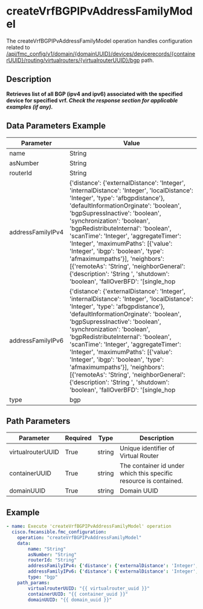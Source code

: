 # createVrfBGPIPvAddressFamilyModel

The createVrfBGPIPvAddressFamilyModel operation handles configuration related to [/api/fmc_config/v1/domain/{domainUUID}/devices/devicerecords/{containerUUID}/routing/virtualrouters/{virtualrouterUUID}/bgp](/paths//api/fmc_config/v1/domain/{domain_uuid}/devices/devicerecords/{container_uuid}/routing/virtualrouters/{virtualrouter_uuid}/bgp.md) path.&nbsp;
## Description
**Retrieves list of all BGP (ipv4 and ipv6) associated with the specified device for specified vrf. _Check the response section for applicable examples (if any)._**

## Data Parameters Example
| Parameter | Value |
| --------- | -------- |
| name | String |
| asNumber | String |
| routerId | String |
| addressFamilyIPv4 | {'distance': {'externalDistance': 'Integer', 'internalDistance': 'Integer', 'localDistance': 'Integer', 'type': 'afbgpdistance'}, 'defaultInformationOrginate': 'boolean', 'bgpSupressInactive': 'boolean', 'synchronization': 'boolean', 'bgpRedistributeInternal': 'boolean', 'scanTime': 'Integer', 'aggregateTimer': 'Integer', 'maximumPaths': [{'value': 'Integer', 'ibgp': 'boolean', 'type': 'afmaximumpaths'}], 'neighbors': [{'remoteAs': 'String', 'neighborGeneral': {'description': 'String ', 'shutdown': 'boolean', 'fallOverBFD': '[single_hop | multi-hop ]', 'type': 'neighborgeneral'}, 'neighborAdvanced': {'neighborSecret': 'Secret', 'neighborHops': {'maxHopCount': 'Integer', 'disableConnectedCheck': 'boolean', 'neighborTtlSecurityHops': 'Integer', 'type': 'neighborebgpmultihop or neighborttlsecurityhops'}, 'neighborVersion': 'Integer', 'nextHopSelf': 'boolean', 'neighborWeight': 'Integer', 'sendCommunity': 'boolean', 'neighborTransportConnectionMode': {'establishTCPSession': 'boolean', 'type': 'neighbortransportconnectionmode'}, 'neighborTransportPathMTUDiscovery': {'disable': 'boolean', 'type': 'neighbortransportpathmtudiscovery'}, 'type': 'neighboradvanced'}, 'neighborTimers': {'keepAliveInterval': 'Integer', 'holdTime': 'Integer', 'minimumHoldTime': 'Integer', 'type': 'neighbortimers'}, 'neighborRoutes': {'advertisementInterval': 'Integer', 'neighborAdvertiseMaps': [{'routeMap': 'RouteMap', 'existMap': 'boolean', 'existRouteMap': 'RouteMap', 'type': 'neighboradvertisemap'}], 'removePrivateAs': 'boolean'}, 'neighborFiltering': {'neighborDistributeLists': [{'accessList': 'AccessList', 'filterUpdateAction': '[IN/OUT]', 'type': 'neighbordistributelist', 'id': 'uuid of accessList'}], 'neighborRouteMap': [{'routeMap': 'RouteMap', 'filterUpdateAction': '[IN/OUT]', 'type': 'neighborroutemap'}], 'ipv4PrefixListFilter': [{'ipv4PrefixList': 'IPV4PrefixList', 'filterUpdateAction': '[IN/OUT]', 'type': 'neighborprefixlist'}], 'neighborFilterList': [{'asPathList': 'asPath', 'filterUpdateAction': '[IN/OUT]', 'type': 'neighborfilterlist'}], 'neighborMaximumPrefix': {'maxPrefixLimit': 'long', 'thresholdValue': 'Integer', 'restartInterval': 'Integer', 'warningOnly': 'boolean', 'type': 'neighbormaximumprefix'}, 'neighborDefaultOriginate': {'routeMap': 'RouteMap', 'type': 'neighbordefaultoriginate'}}, 'neighborLocalAs': {'asNumber': 'String', 'noPrepend': 'boolean', 'replaceAs': 'boolean', 'dualAs': 'boolean', 'type': 'neighborlocalas'}, 'neighborHaMode': {'disable': 'boolean', 'type': 'neighborhamode'}, 'ipv4Address': 'String', 'type': 'neighboripv4'}], 'redistributeProtocols': [{'routeMap': 'routemap', 'routeMetric': {'metricValue': 'long'}, 'type': 'redistributestatic'}, {'routeMap': 'routemap', 'routeMetric': {'metricValue': 'long'}, 'type': 'redistributeconnected'}, {'routeMap': 'routemap', 'routeMetric': {'metricValue': 'long'}, 'type': 'redistributerip'}, {'routeMap': 'routemap', 'routeMetric': {'metricValue': 'long'}, 'type': 'redistributebgp'}, {'processId': 'string', 'routeMap': 'routemap', 'routeMetric': {'metricValue': 'long'}, 'matchExternal1': 'boolean', 'matchExternal2': 'boolean', 'matchInternal': 'boolean', 'matchNssaExternal1': 'boolean', 'matchNssaExternal2': 'boolean', 'type': 'redistributeospf'}], 'distributeLists': [{'accessList': 'StandardAccessList', 'type': 'incomingroutefilter'}, {'accessList': 'StandardAccessList', 'protocol': 'FilterProtocol Object', 'type': 'outgoingroutefilter'}], 'routeImportExport': {'importRouteTargets': ['ASN:NN', 'ASN:NN'], 'exportRouteTargets': ['ASN:NN', 'ASN:NN'], 'userVrfImportRouteMap': {'type': 'RouteMap', 'name': 'String', 'id': 'String'}, 'userVrfExportRouteMap': {'type': 'RouteMap', 'name': 'String', 'id': 'String'}, 'globalVrfImportRouteMap': {'type': 'RouteMap', 'name': 'String', 'id': 'String'}, 'globalVrfExportRouteMap': {'type': 'RouteMap', 'name': 'String', 'id': 'String'}}, 'aftableMap': 'RouteMap', 'bgpNextHopTriggerDelay': 'Integer', 'bgpNextHopTriggerEnable': 'boolean', 'type': 'afipv4'} |
| addressFamilyIPv6 | {'distance': {'externalDistance': 'Integer', 'internalDistance': 'Integer', 'localDistance': 'Integer', 'type': 'afbgpdistance'}, 'defaultInformationOrginate': 'boolean', 'bgpSupressInactive': 'boolean', 'synchronization': 'boolean', 'bgpRedistributeInternal': 'boolean', 'scanTime': 'Integer', 'aggregateTimer': 'Integer', 'maximumPaths': [{'value': 'Integer', 'ibgp': 'boolean', 'type': 'afmaximumpaths'}], 'neighbors': [{'remoteAs': 'String', 'neighborGeneral': {'description': 'String ', 'shutdown': 'boolean', 'fallOverBFD': '[single_hop | multi-hop ]', 'type': 'neighborgeneral'}, 'neighborAdvanced': {'neighborSecret': 'Secret', 'neighborHops': {'maxHopCount': 'Integer', 'disableConnectedCheck': 'boolean', 'neighborTtlSecurityHops': 'Integer', 'type': 'neighborebgpmultihop or neighborttlsecurityhops'}, 'neighborVersion': 'Integer', 'nextHopSelf': 'boolean', 'neighborWeight': 'Integer', 'sendCommunity': 'boolean', 'neighborTransportConnectionMode': {'establishTCPSession': 'boolean', 'type': 'neighbortransportconnectionmode'}, 'neighborTransportPathMTUDiscovery': {'disable': 'boolean', 'type': 'neighbortransportpathmtudiscovery'}, 'type': 'neighboradvanced'}, 'neighborTimers': {'keepAliveInterval': 'Integer', 'holdTime': 'Integer', 'minimumHoldTime': 'Integer', 'type': 'neighbortimers'}, 'neighborRoutes': {'advertisementInterval': 'Integer', 'neighborAdvertiseMaps': [{'routeMap': 'RouteMap', 'existMap': 'boolean', 'existRouteMap': 'RouteMap', 'type': 'neighboradvertisemap'}], 'removePrivateAs': 'boolean'}, 'neighborFiltering': {'neighborDistributeLists': [{'accessList': 'AccessList', 'filterUpdateAction': '[IN/OUT]', 'type': 'neighbordistributelist', 'id': 'uuid of accessList'}], 'neighborRouteMap': [{'routeMap': 'RouteMap', 'filterUpdateAction': '[IN/OUT]', 'type': 'neighborroutemap'}], 'ipv4PrefixListFilter': [{'ipv4PrefixList': 'IPV4PrefixList', 'filterUpdateAction': '[IN/OUT]', 'type': 'neighborprefixlist'}], 'neighborFilterList': [{'asPathList': 'asPath', 'filterUpdateAction': '[IN/OUT]', 'type': 'neighborfilterlist'}], 'neighborMaximumPrefix': {'maxPrefixLimit': 'long', 'thresholdValue': 'Integer', 'restartInterval': 'Integer', 'warningOnly': 'boolean', 'type': 'neighbormaximumprefix'}, 'neighborDefaultOriginate': {'routeMap': 'RouteMap', 'type': 'neighbordefaultoriginate'}}, 'neighborLocalAs': {'asNumber': 'String', 'noPrepend': 'boolean', 'replaceAs': 'boolean', 'dualAs': 'boolean', 'type': 'neighborlocalas'}, 'neighborHaMode': {'disable': 'boolean', 'type': 'neighborhamode'}, 'ipv6Address': 'String', 'ipv6Prefix': 'String', 'linkLocalInterface': 'interface', 'type': 'neighboripv6'}], 'redistributeProtocols': [{'routeMap': 'routemap', 'routeMetric': {'metricValue': 'long'}, 'type': 'RedistributeStatic'}, {'routeMap': 'routemap', 'routeMetric': {'metricValue': 'long'}, 'type': 'RedistributeConnected'}], 'routeImportExport': {'importRouteTargets': ['ASN:NN', 'ASN:NN'], 'exportRouteTargets': ['ASN:NN', 'ASN:NN'], 'userVrfImportRouteMap': {'type': 'RouteMap', 'name': 'String', 'id': 'String'}, 'userVrfExportRouteMap': {'type': 'RouteMap', 'name': 'String', 'id': 'String'}, 'globalVrfImportRouteMap': {'type': 'RouteMap', 'name': 'String', 'id': 'String'}, 'globalVrfExportRouteMap': {'type': 'RouteMap', 'name': 'String', 'id': 'String'}}, 'aftableMap': 'RouteMap', 'bgpNextHopTriggerDelay': 'Integer', 'bgpNextHopTriggerEnable': 'boolean', 'type': 'afipv6'} |
| type | bgp |

## Path Parameters
| Parameter | Required | Type | Description |
| --------- | -------- | ---- | ----------- |
| virtualrouterUUID | True | string | Unique identifier of Virtual Router |
| containerUUID | True | string | The container id under which this specific resource is contained. |
| domainUUID | True | string | Domain UUID |

## Example
```yaml
- name: Execute 'createVrfBGPIPvAddressFamilyModel' operation
  cisco.fmcansible.fmc_configuration:
    operation: "createVrfBGPIPvAddressFamilyModel"
    data:
        name: "String"
        asNumber: "String"
        routerId: "String"
        addressFamilyIPv4: {'distance': {'externalDistance': 'Integer', 'internalDistance': 'Integer', 'localDistance': 'Integer', 'type': 'afbgpdistance'}, 'defaultInformationOrginate': 'boolean', 'bgpSupressInactive': 'boolean', 'synchronization': 'boolean', 'bgpRedistributeInternal': 'boolean', 'scanTime': 'Integer', 'aggregateTimer': 'Integer', 'maximumPaths': [{'value': 'Integer', 'ibgp': 'boolean', 'type': 'afmaximumpaths'}], 'neighbors': [{'remoteAs': 'String', 'neighborGeneral': {'description': 'String ', 'shutdown': 'boolean', 'fallOverBFD': '[single_hop | multi-hop ]', 'type': 'neighborgeneral'}, 'neighborAdvanced': {'neighborSecret': 'Secret', 'neighborHops': {'maxHopCount': 'Integer', 'disableConnectedCheck': 'boolean', 'neighborTtlSecurityHops': 'Integer', 'type': 'neighborebgpmultihop or neighborttlsecurityhops'}, 'neighborVersion': 'Integer', 'nextHopSelf': 'boolean', 'neighborWeight': 'Integer', 'sendCommunity': 'boolean', 'neighborTransportConnectionMode': {'establishTCPSession': 'boolean', 'type': 'neighbortransportconnectionmode'}, 'neighborTransportPathMTUDiscovery': {'disable': 'boolean', 'type': 'neighbortransportpathmtudiscovery'}, 'type': 'neighboradvanced'}, 'neighborTimers': {'keepAliveInterval': 'Integer', 'holdTime': 'Integer', 'minimumHoldTime': 'Integer', 'type': 'neighbortimers'}, 'neighborRoutes': {'advertisementInterval': 'Integer', 'neighborAdvertiseMaps': [{'routeMap': 'RouteMap', 'existMap': 'boolean', 'existRouteMap': 'RouteMap', 'type': 'neighboradvertisemap'}], 'removePrivateAs': 'boolean'}, 'neighborFiltering': {'neighborDistributeLists': [{'accessList': 'AccessList', 'filterUpdateAction': '[IN/OUT]', 'type': 'neighbordistributelist', 'id': 'uuid of accessList'}], 'neighborRouteMap': [{'routeMap': 'RouteMap', 'filterUpdateAction': '[IN/OUT]', 'type': 'neighborroutemap'}], 'ipv4PrefixListFilter': [{'ipv4PrefixList': 'IPV4PrefixList', 'filterUpdateAction': '[IN/OUT]', 'type': 'neighborprefixlist'}], 'neighborFilterList': [{'asPathList': 'asPath', 'filterUpdateAction': '[IN/OUT]', 'type': 'neighborfilterlist'}], 'neighborMaximumPrefix': {'maxPrefixLimit': 'long', 'thresholdValue': 'Integer', 'restartInterval': 'Integer', 'warningOnly': 'boolean', 'type': 'neighbormaximumprefix'}, 'neighborDefaultOriginate': {'routeMap': 'RouteMap', 'type': 'neighbordefaultoriginate'}}, 'neighborLocalAs': {'asNumber': 'String', 'noPrepend': 'boolean', 'replaceAs': 'boolean', 'dualAs': 'boolean', 'type': 'neighborlocalas'}, 'neighborHaMode': {'disable': 'boolean', 'type': 'neighborhamode'}, 'ipv4Address': 'String', 'type': 'neighboripv4'}], 'redistributeProtocols': [{'routeMap': 'routemap', 'routeMetric': {'metricValue': 'long'}, 'type': 'redistributestatic'}, {'routeMap': 'routemap', 'routeMetric': {'metricValue': 'long'}, 'type': 'redistributeconnected'}, {'routeMap': 'routemap', 'routeMetric': {'metricValue': 'long'}, 'type': 'redistributerip'}, {'routeMap': 'routemap', 'routeMetric': {'metricValue': 'long'}, 'type': 'redistributebgp'}, {'processId': 'string', 'routeMap': 'routemap', 'routeMetric': {'metricValue': 'long'}, 'matchExternal1': 'boolean', 'matchExternal2': 'boolean', 'matchInternal': 'boolean', 'matchNssaExternal1': 'boolean', 'matchNssaExternal2': 'boolean', 'type': 'redistributeospf'}], 'distributeLists': [{'accessList': 'StandardAccessList', 'type': 'incomingroutefilter'}, {'accessList': 'StandardAccessList', 'protocol': 'FilterProtocol Object', 'type': 'outgoingroutefilter'}], 'routeImportExport': {'importRouteTargets': ['ASN:NN', 'ASN:NN'], 'exportRouteTargets': ['ASN:NN', 'ASN:NN'], 'userVrfImportRouteMap': {'type': 'RouteMap', 'name': 'String', 'id': 'String'}, 'userVrfExportRouteMap': {'type': 'RouteMap', 'name': 'String', 'id': 'String'}, 'globalVrfImportRouteMap': {'type': 'RouteMap', 'name': 'String', 'id': 'String'}, 'globalVrfExportRouteMap': {'type': 'RouteMap', 'name': 'String', 'id': 'String'}}, 'aftableMap': 'RouteMap', 'bgpNextHopTriggerDelay': 'Integer', 'bgpNextHopTriggerEnable': 'boolean', 'type': 'afipv4'}
        addressFamilyIPv6: {'distance': {'externalDistance': 'Integer', 'internalDistance': 'Integer', 'localDistance': 'Integer', 'type': 'afbgpdistance'}, 'defaultInformationOrginate': 'boolean', 'bgpSupressInactive': 'boolean', 'synchronization': 'boolean', 'bgpRedistributeInternal': 'boolean', 'scanTime': 'Integer', 'aggregateTimer': 'Integer', 'maximumPaths': [{'value': 'Integer', 'ibgp': 'boolean', 'type': 'afmaximumpaths'}], 'neighbors': [{'remoteAs': 'String', 'neighborGeneral': {'description': 'String ', 'shutdown': 'boolean', 'fallOverBFD': '[single_hop | multi-hop ]', 'type': 'neighborgeneral'}, 'neighborAdvanced': {'neighborSecret': 'Secret', 'neighborHops': {'maxHopCount': 'Integer', 'disableConnectedCheck': 'boolean', 'neighborTtlSecurityHops': 'Integer', 'type': 'neighborebgpmultihop or neighborttlsecurityhops'}, 'neighborVersion': 'Integer', 'nextHopSelf': 'boolean', 'neighborWeight': 'Integer', 'sendCommunity': 'boolean', 'neighborTransportConnectionMode': {'establishTCPSession': 'boolean', 'type': 'neighbortransportconnectionmode'}, 'neighborTransportPathMTUDiscovery': {'disable': 'boolean', 'type': 'neighbortransportpathmtudiscovery'}, 'type': 'neighboradvanced'}, 'neighborTimers': {'keepAliveInterval': 'Integer', 'holdTime': 'Integer', 'minimumHoldTime': 'Integer', 'type': 'neighbortimers'}, 'neighborRoutes': {'advertisementInterval': 'Integer', 'neighborAdvertiseMaps': [{'routeMap': 'RouteMap', 'existMap': 'boolean', 'existRouteMap': 'RouteMap', 'type': 'neighboradvertisemap'}], 'removePrivateAs': 'boolean'}, 'neighborFiltering': {'neighborDistributeLists': [{'accessList': 'AccessList', 'filterUpdateAction': '[IN/OUT]', 'type': 'neighbordistributelist', 'id': 'uuid of accessList'}], 'neighborRouteMap': [{'routeMap': 'RouteMap', 'filterUpdateAction': '[IN/OUT]', 'type': 'neighborroutemap'}], 'ipv4PrefixListFilter': [{'ipv4PrefixList': 'IPV4PrefixList', 'filterUpdateAction': '[IN/OUT]', 'type': 'neighborprefixlist'}], 'neighborFilterList': [{'asPathList': 'asPath', 'filterUpdateAction': '[IN/OUT]', 'type': 'neighborfilterlist'}], 'neighborMaximumPrefix': {'maxPrefixLimit': 'long', 'thresholdValue': 'Integer', 'restartInterval': 'Integer', 'warningOnly': 'boolean', 'type': 'neighbormaximumprefix'}, 'neighborDefaultOriginate': {'routeMap': 'RouteMap', 'type': 'neighbordefaultoriginate'}}, 'neighborLocalAs': {'asNumber': 'String', 'noPrepend': 'boolean', 'replaceAs': 'boolean', 'dualAs': 'boolean', 'type': 'neighborlocalas'}, 'neighborHaMode': {'disable': 'boolean', 'type': 'neighborhamode'}, 'ipv6Address': 'String', 'ipv6Prefix': 'String', 'linkLocalInterface': 'interface', 'type': 'neighboripv6'}], 'redistributeProtocols': [{'routeMap': 'routemap', 'routeMetric': {'metricValue': 'long'}, 'type': 'RedistributeStatic'}, {'routeMap': 'routemap', 'routeMetric': {'metricValue': 'long'}, 'type': 'RedistributeConnected'}], 'routeImportExport': {'importRouteTargets': ['ASN:NN', 'ASN:NN'], 'exportRouteTargets': ['ASN:NN', 'ASN:NN'], 'userVrfImportRouteMap': {'type': 'RouteMap', 'name': 'String', 'id': 'String'}, 'userVrfExportRouteMap': {'type': 'RouteMap', 'name': 'String', 'id': 'String'}, 'globalVrfImportRouteMap': {'type': 'RouteMap', 'name': 'String', 'id': 'String'}, 'globalVrfExportRouteMap': {'type': 'RouteMap', 'name': 'String', 'id': 'String'}}, 'aftableMap': 'RouteMap', 'bgpNextHopTriggerDelay': 'Integer', 'bgpNextHopTriggerEnable': 'boolean', 'type': 'afipv6'}
        type: "bgp"
    path_params:
        virtualrouterUUID: "{{ virtualrouter_uuid }}"
        containerUUID: "{{ container_uuid }}"
        domainUUID: "{{ domain_uuid }}"

```
